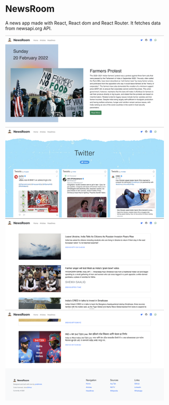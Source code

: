 # NewsRoom

  A news app made with React, React dom and React Router. It fetches data from newsapi.org API.
  
  <div>
  <img src="ScreenShots/1.png" width="500px">
  <img src="ScreenShots/2.png" width="500px">
  </div>
  
  <img src="ScreenShots/3.png" width="500px">
  <img src="ScreenShots/4.png" width="500px">
